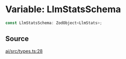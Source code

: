 # Variable: LlmStatsSchema

```ts
const LlmStatsSchema: ZodObject<LlmStats>;
```

## Source

[ai/src/types.ts:28](https://github.com/firebase/genkit/blob/9cb10ef63dd6659f1a31ffd2367b7efa8acc10e5/js/ai/src/types.ts#L28)
